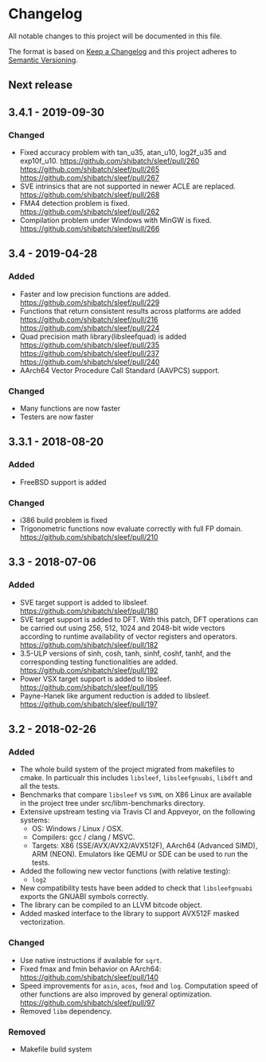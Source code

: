 # Changelog
All notable changes to this project will be documented in this file.

The format is based on [Keep a Changelog](http://keepachangelog.com/en/1.0.0/)
and this project adheres to [Semantic Versioning](http://semver.org/spec/v2.0.0.html).

## Next release
## 3.4.1 - 2019-09-30
### Changed
- Fixed accuracy problem with tan_u35, atan_u10, log2f_u35 and exp10f_u10.
  https://github.com/shibatch/sleef/pull/260
  https://github.com/shibatch/sleef/pull/265
  https://github.com/shibatch/sleef/pull/267
- SVE intrinsics that are not supported in newer ACLE are replaced.
  https://github.com/shibatch/sleef/pull/268
- FMA4 detection problem is fixed.
  https://github.com/shibatch/sleef/pull/262
- Compilation problem under Windows with MinGW is fixed.
  https://github.com/shibatch/sleef/pull/266

## 3.4 - 2019-04-28
### Added
- Faster and low precision functions are added.
  https://github.com/shibatch/sleef/pull/229
- Functions that return consistent results across platforms are
  added
  https://github.com/shibatch/sleef/pull/216
  https://github.com/shibatch/sleef/pull/224
- Quad precision math library(libsleefquad) is added
  https://github.com/shibatch/sleef/pull/235
  https://github.com/shibatch/sleef/pull/237
  https://github.com/shibatch/sleef/pull/240
- AArch64 Vector Procedure Call Standard (AAVPCS) support.
### Changed
- Many functions are now faster
- Testers are now faster
## 3.3.1 - 2018-08-20
### Added
- FreeBSD support is added
### Changed
- i386 build problem is fixed
- Trigonometric functions now evaluate correctly with full FP
  domain.
  https://github.com/shibatch/sleef/pull/210
## 3.3 - 2018-07-06
### Added
- SVE target support is added to libsleef.
  https://github.com/shibatch/sleef/pull/180
- SVE target support is added to DFT. With this patch, DFT operations
  can be carried out using 256, 512, 1024 and 2048-bit wide vectors
  according to runtime availability of vector registers and operators.
  https://github.com/shibatch/sleef/pull/182
- 3.5-ULP versions of sinh, cosh, tanh, sinhf, coshf, tanhf, and the
  corresponding testing functionalities are added.
  https://github.com/shibatch/sleef/pull/192
- Power VSX target support is added to libsleef.
  https://github.com/shibatch/sleef/pull/195
- Payne-Hanek like argument reduction is added to libsleef.
  https://github.com/shibatch/sleef/pull/197
## 3.2 - 2018-02-26
### Added
- The whole build system of the project migrated from makefiles to
  cmake. In particualr this includes `libsleef`, `libsleefgnuabi`,
  `libdft` and all the tests.
- Benchmarks that compare `libsleef` vs `SVML` on X86 Linux are
  available in the project tree under src/libm-benchmarks directory.
- Extensive upstream testing via Travis CI and Appveyor, on the
  following systems:
  * OS: Windows / Linux / OSX.
  * Compilers: gcc / clang / MSVC.
  * Targets: X86 (SSE/AVX/AVX2/AVX512F), AArch64 (Advanced SIMD), ARM
    (NEON). Emulators like QEMU or SDE can be used to run the tests.
- Added the following new vector functions (with relative testing):
  * `log2`
- New compatibility tests have been added to check that
  `libsleefgnuabi` exports the GNUABI symbols correctly.
- The library can be compiled to an LLVM bitcode object.
- Added masked interface to the library to support AVX512F masked
  vectorization.

### Changed
- Use native instructions if available for `sqrt`.
- Fixed fmax and fmin behavior on AArch64:
  https://github.com/shibatch/sleef/pull/140
- Speed improvements for `asin`, `acos`, `fmod` and `log`. Computation
  speed of other functions are also improved by general optimization.
  https://github.com/shibatch/sleef/pull/97
- Removed `libm` dependency.

### Removed
- Makefile build system

